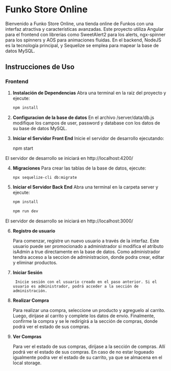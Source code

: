 # Funko Store Online

Bienvenido a Funko Store Online, una tienda online de Funkos con una interfaz atractiva y características avanzadas. Este proyecto utiliza Angular para el frontend con librerías como SweetAlert2 para los alerts, ngx-spinner para los spinners y AOS para animaciones fluidas. En el backend, NodeJS es la tecnología principal, y Sequelize se emplea para mapear la base de datos MySQL.

## Instrucciones de Uso

### Frontend

1. **Instalación de Dependencias**
   Abra una terminal en la raíz del proyecto y ejecute:

   ```bash
   npm install

2. **Configuracion de la base de datos**
   En el archivo /server/data/db.js modifique los campos de user, password y database con los datos de su base de datos MySQL.  

3. **Iniciar el Servidor Front End**
    Inicie el servidor de desarrollo ejecutando:

    npm start

El servidor de desarrollo se iniciará en http://localhost:4200/

4. **Migraciones**
   Para crear las tablas de la base de datos, ejecute:

   ```bash
   npx sequelize-cli db:migrate

5. **Iniciar el Servidor Back End**
   Abra una terminal en la carpeta server y ejecute:

   ```bash
   npm install

   npm run dev

El servidor de desarrollo se iniciará en http://localhost:3000/

6. **Registro de usuario**

    Para comenzar, registre un nuevo usuario a través de la interfaz. Este usuario puede ser promocionado a administrador si modifica el atributo isAdmin a true directamente en la base de datos.
    Como administrador tendra acceso a la seccion de administracion, donde podra crear, editar y eliminar productos.

7. **Iniciar Sesión**
    
        Inicie sesión con el usuario creado en el paso anterior. Si el usuario es administrador, podrá acceder a la sección de administración.

8. **Realizar Compra**

    Para realizar una compra, seleccione un producto y agreguelo al carrito. Luego, dirijase al carrito y complete los datos de envio. Finalmente, confirme la compra y se le redirigirá a la sección de compras, donde podrá ver el estado de sus compras.

9. **Ver Compras**

    Para ver el estado de sus compras, dirijase a la sección de compras. Allí podrá ver el estado de sus compras. En caso de no estar logueado igualmente podra ver el estado de su carrito, ya que se almacena en el local storage.

    